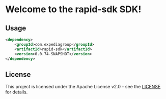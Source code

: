 # Welcome to the rapid-sdk SDK!

## Usage
```xml
<dependency>
    <groupId>com.expediagroup</groupId>
    <artifactId>rapid-sdk</artifactId>
    <version>0.0.74-SNAPSHOT</version>
</dependency>
```

## License

This project is licensed under the Apache License v2.0 - see the [LICENSE](LICENSE) for details.
